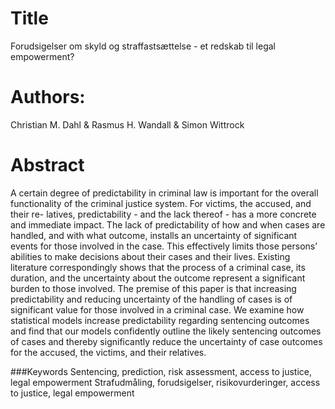 # Title
Forudsigelser om skyld og straffastsættelse - et redskab til legal empowerment?

# Authors:
Christian M. Dahl & Rasmus H. Wandall & Simon Wittrock

# Abstract
A certain degree of predictability in criminal law is important for the overall functionality of the criminal justice system. For victims, the accused, and their re- latives, predictability - and the lack thereof - has a more concrete and immediate impact. The lack of predictability of how and when cases are handled, and with what outcome, installs an uncertainty of significant events for those involved in the case. This effectively limits those persons’ abilities to make decisions about their cases and their lives. Existing literature correspondingly shows that the process of a criminal case, its duration, and the uncertainty about the outcome represent a significant burden to those involved. The premise of this paper is that increasing predictability and reducing uncertainty of the handling of cases is of significant value for those involved in a criminal case. We examine how statistical models increase predictability regarding sentencing outcomes and find that our models confidently outline the likely sentencing outcomes of cases and thereby significantly reduce the uncertainty of case outcomes for the accused, the victims, and their relatives.

###Keywords
Sentencing, prediction, risk assessment, access to justice, legal empowerment Strafudmåling, forudsigelser, risikovurderinger, access to justice, legal empowerment
